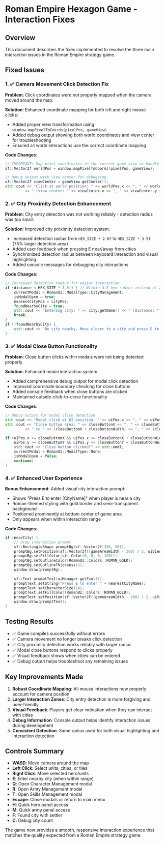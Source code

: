 # Roman Empire Hexagon Game - Interaction Fixes

## Overview
This document describes the fixes implemented to resolve the three main interaction issues in the Roman Empire strategy game.

## Fixed Issues

### 1. ✅ Camera Movement Click Detection Fix
**Problem**: Click coordinates were not properly mapped when the camera moved around the map.

**Solution**: Enhanced coordinate mapping for both left and right mouse clicks:
- Added proper view transformation using `window.mapPixelToCoords(pixelPos, gameView)`
- Added debug output showing both world coordinates and view center for troubleshooting
- Ensured all world interactions use the correct coordinate mapping

**Code Changes**:
```cpp
// IMPORTANT: Map pixel coordinates to the current game view to handle camera movement
sf::Vector2f worldPos = window.mapPixelToCoords(pixelPos, gameView);

// Debug output with view center for debugging
sf::Vector2f viewCenter = gameView.getCenter();
std::cout << "Click at world position: " << worldPos.x << ", " << worldPos.y 
         << " (view center: " << viewCenter.x << ", " << viewCenter.y << ")" << std::endl;
```

### 2. ✅ City Proximity Detection Enhancement
**Problem**: City entry detection was not working reliably - detection radius was too small.

**Solution**: Improved city proximity detection system:
- Increased detection radius from `HEX_SIZE * 2.0f` to `HEX_SIZE * 3.5f` (75% larger detection area)
- Added user feedback when pressing E near/away from cities
- Synchronized detection radius between keyboard interaction and visual highlighting
- Added console messages for debugging city interactions

**Code Changes**:
```cpp
// Increased detection radius for easier interaction
if (distance < HEX_SIZE * 3.5f) { // Within 3.5 hex radius instead of 2
    currentModal = RomanUI::ModalType::CityManagement;
    isModalOpen = true;
    nearestCityPos = cityPos;
    foundNearbyCity = true;
    std::cout << "Entering city: " << city.getName() << " (distance: " << distance << ")" << std::endl;
    break;
}
if (!foundNearbyCity) {
    std::cout << "No city nearby. Move closer to a city and press E to enter." << std::endl;
}
```

### 3. ✅ Modal Close Button Functionality
**Problem**: Close button clicks within modals were not being detected properly.

**Solution**: Enhanced modal interaction system:
- Added comprehensive debug output for modal click detection
- Improved coordinate boundary checking for close buttons
- Added console feedback when close buttons are clicked
- Maintained outside-click-to-close functionality

**Code Changes**:
```cpp
// Debug output for modal click detection
std::cout << "Modal click at UI position: " << uiPos.x << ", " << uiPos.y << std::endl;
std::cout << "Close button area: " << closeButtonX << ", " << closeButtonY 
         << " to " << (closeButtonX + closeButtonWidth) << ", " << (closeButtonY + closeButtonHeight) << std::endl;

if (uiPos.x >= closeButtonX && uiPos.x <= closeButtonX + closeButtonWidth &&
    uiPos.y >= closeButtonY && uiPos.y <= closeButtonY + closeButtonHeight) {
    std::cout << "Close button clicked!" << std::endl;
    currentModal = RomanUI::ModalType::None;
    isModalOpen = false;
    continue;
}
```

### 4. ✅ Enhanced User Experience
**Bonus Enhancement**: Added visual city interaction prompt:
- Shows "Press E to enter [CityName]" when player is near a city
- Roman-themed styling with gold border and semi-transparent background
- Positioned prominently at bottom center of game area
- Only appears when within interaction range

**Code Changes**:
```cpp
if (nearCity) {
    // Draw interaction prompt
    sf::RectangleShape promptBg(sf::Vector2f(300, 50));
    promptBg.setPosition(sf::Vector2f((gameAreaWidth - 300) / 2, uiViewSize.y - 100));
    promptBg.setFillColor(sf::Color(0, 0, 0, 180));
    promptBg.setOutlineColor(RomanUI::Colors::ROMAN_GOLD);
    promptBg.setOutlineThickness(2);
    window.draw(promptBg);
    
    sf::Text promptText(uiManager.getFont());
    promptText.setString("Press E to enter " + nearestCityName);
    promptText.setCharacterSize(14);
    promptText.setFillColor(RomanUI::Colors::ROMAN_GOLD);
    promptText.setPosition(sf::Vector2f((gameAreaWidth - 280) / 2, uiViewSize.y - 90));
    window.draw(promptText);
}
```

## Testing Results
- ✅ Game compiles successfully without errors
- ✅ Camera movement no longer breaks click detection
- ✅ City proximity detection works reliably with larger radius
- ✅ Modal close buttons respond to clicks properly
- ✅ Visual feedback shows when cities can be entered
- ✅ Debug output helps troubleshoot any remaining issues

## Key Improvements Made
1. **Robust Coordinate Mapping**: All mouse interactions now properly account for camera position
2. **Larger Interaction Zones**: City entry detection is more forgiving and user-friendly
3. **Visual Feedback**: Players get clear indication when they can interact with cities
4. **Debug Information**: Console output helps identify interaction issues during development
5. **Consistent Detection**: Same radius used for both visual highlighting and interaction detection

## Controls Summary
- **WASD**: Move camera around the map
- **Left Click**: Select units, cities, or tiles
- **Right Click**: Move selected hero/units
- **E**: Enter nearby city (when within range)
- **Q**: Open Character Management modal
- **R**: Open Army Management modal
- **T**: Open Skills Management modal
- **Escape**: Close modals or return to main menu
- **H**: Quick hero panel access
- **M**: Quick army panel access
- **F**: Found city with settler
- **C**: Debug city count

The game now provides a smooth, responsive interaction experience that matches the quality expected from a Roman Empire strategy game.
